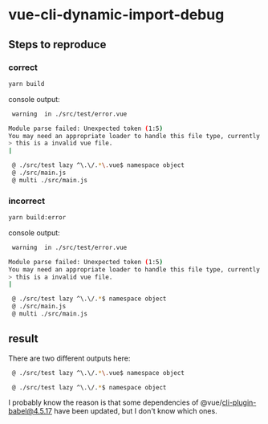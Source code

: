 # vue-cli-dynamic-import-debug

## Steps to reproduce

### correct

```bash
yarn build
```

console output:

```bash
 warning  in ./src/test/error.vue

Module parse failed: Unexpected token (1:5)
You may need an appropriate loader to handle this file type, currently no loaders are configured to process this file. See https://webpack.js.org/concepts#loaders
> this is a invalid vue file.
|

 @ ./src/test lazy ^\.\/.*\.vue$ namespace object
 @ ./src/main.js
 @ multi ./src/main.js
```

### incorrect

```bash
yarn build:error
```

console output:

```bash
 warning  in ./src/test/error.vue

Module parse failed: Unexpected token (1:5)
You may need an appropriate loader to handle this file type, currently no loaders are configured to process this file. See https://webpack.js.org/concepts#loaders
> this is a invalid vue file.
|

 @ ./src/test lazy ^\.\/.*$ namespace object
 @ ./src/main.js
 @ multi ./src/main.js
```

## result

There are two different outputs here:

```bash
 @ ./src/test lazy ^\.\/.*\.vue$ namespace object
```

```bash
 @ ./src/test lazy ^\.\/.*$ namespace object
```

I probably know the reason is that some dependencies of @vue/cli-plugin-babel@4.5.17 have been updated, but I don't know which ones.
